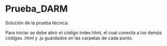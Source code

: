 # Prueba_DARM
Solución de la prueba técnica.


Para iniciar se debe abrir el código index.html, el cual conecta a los demás códigos .html y .js guardados en las carpetas de cada punto.
